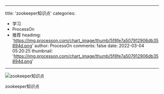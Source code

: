 
---
title: 'zookeeper知识点'
categories: 
 - 学习
 - ProcessOn
 - 推荐
headimg: 'https://img.processon.com/chart_image/thumb/5f8fe7a507912906db35894d.png'
author: ProcessOn
comments: false
date: 2022-03-04 05:20:25
thumbnail: 'https://img.processon.com/chart_image/thumb/5f8fe7a507912906db35894d.png'
---

<div>   
<img class="thumb" alt="zookeeper知识点" src="https://img.processon.com/chart_image/thumb/5f8fe7a507912906db35894d.png" referrerpolicy="no-referrer">
<p>zookeeper知识点</p>  
</div>
            